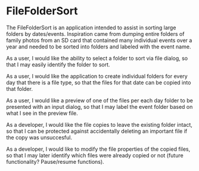 # FileFolderSort
The FileFolderSort is an application intended to assist in sorting large folders by dates/events. Inspiration came from dumping entire folders of family photos from an SD card that contained many individual events over a year and needed to be sorted into folders and labeled with the event name.

As a user, I would like the ability to select a folder to sort via file dialog, so that I may easily identify the folder to sort.

As a user, I would like the application to create individual folders for every day that there is a file type, so that the files for that date can be copied into that folder.

As a user, I would like a preview of one of the files per each day folder to be presented with an input dialog, so that I may label the event folder based on what I see in the preview file.

As a developer, I would like the file copies to leave the existing folder intact, so that I can be protected against accidentally deleting an important file if the copy was unsuccesful.

As a developer, I would like to modify the file properties of the copied files, so that I may later identify which files were already copied or not (future functionality? Pause/resume functions).

